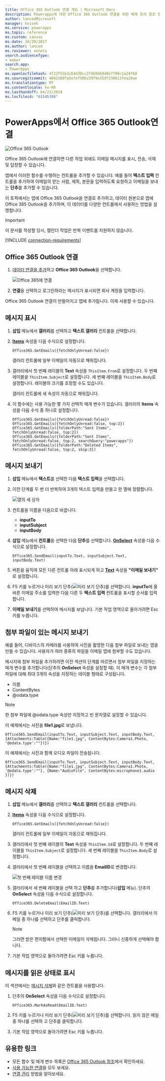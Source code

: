 ```yaml
---
title: Office 365 Outlook 연결 개요 | Microsoft Docs
description: Powerapps에 대한 Office 365 Outlook 연결을 위한 예제 등의 참조 정보
author: lancedMicrosoft
manager: kvivek
ms.service: powerapps
ms.topic: reference
ms.custom: canvas
ms.date: 10/20/2017
ms.author: lanced
ms.reviewer: anneta
search.audienceType:
- maker
search.app:
- PowerApps
ms.openlocfilehash: 4f22f55b3c64d38cc274b0b69d8e7799c1a24f60
ms.sourcegitcommit: 4042388fa5e7ef50bc59f9e35df330613fea29ae
ms.translationtype: MT
ms.contentlocale: ko-KR
ms.lasthandoff: 04/23/2019
ms.locfileid: "61545398"
---
```

# <a name="connect-to-office-365-outlook-from-powerapps"></a>PowerApps에서 Office 365 Outlook연결
![Office 365 Outlook](./media/connection-office365-outlook/office365icon.png)

Office 365 Outlook에 연결하면 다른 작업 외에도 이메일 메시지를 표시, 전송, 삭제 및 답장할 수 있습니다.

앱에서 이러한 함수를 수행하는 컨트롤을 추가할 수 있습니다. 예를 들어 **텍스트 입력** 컨트롤을 추가하여 이메일의 받는 사람, 제목, 본문을 입력하도록 요청하고 이메일을 보내는 **단추**를 추가할 수 있습니다.

이 토픽에서는 앱에 Office 365 Outlook을 연결로 추가하고, 데이터 원본으로 앱에 Office 365 Outlook을 추가하며, 이 데이터를 다양한 컨트롤에서 사용하는 방법을 설명합니다.

> [!IMPORTANT]
> 이 문서를 작성할 당시, 캘린더 작업은 반복 이벤트를 지원하지 않습니다.

[!INCLUDE [connection-requirements](../../../includes/connection-requirements.md)]

## <a name="connect-to-office-365-outlook"></a>Office 365 Outlook 연결
1. [데이터 연결을 추가](../add-data-connection.md)하고 **Office 365 Outlook**을 선택합니다.  
   
    ![Office 365에 연결](./media/connection-office365-outlook/add-office.png)
2. **연결**을 선택하고 로그인하라는 메시지가 표시되면 회사 계정을 입력합니다.

Office 365 Outlook 연결이 만들어지고 앱에 추가됩니다. 이제 사용할 수 있습니다.

## <a name="show-messages"></a>메시지 표시
1. **삽입** 메뉴에서 **갤러리**를 선택하고 **텍스트 갤러리** 컨트롤을 선택합니다.
2. **[Items](../controls/properties-core.md)** 속성을 다음 수식으로 설정합니다.  
   
    `Office365.GetEmails({fetchOnlyUnread:false})`
   
    갤러리 컨트롤에 일부 이메일이 자동으로 채워집니다.
3. 갤러리에서 첫 번째 레이블의 **Text** 속성을 `ThisItem.From`로 설정합니다. 두 번째 레이블을 `ThisItem.Subject`로 설정합니다. 세 번째 레이블을 `ThisItem.Body`로 설정합니다. 레이블의 크기를 조정할 수도 있습니다.
   
    갤러리 컨트롤에 새 속성이 자동으로 채워집니다.
4. 이 함수에는 사용 가능한 몇 가지 선택적 매개 변수가 있습니다. 갤러리의 **Items** 속성을 다음 수식 중 하나로 설정합니다.
   
    `Office365.GetEmails({fetchOnlyUnread:false})`  
    `Office365.GetEmails({fetchOnlyUnread:false, top:2})`  
    `Office365.GetEmails({folderPath:"Sent Items", fetchOnlyUnread:false, top:2})`  
    `Office365.GetEmails({folderPath:"Sent Items", fetchOnlyUnread:false, top:2, searchQuery:"powerapps"})`  
    `Office365.GetEmails({folderPath:"Deleted Items", fetchOnlyUnread:false, top:2, skip:3})`

## <a name="send-a-message"></a>메시지 보내기
1. **삽입** 메뉴에서 **텍스트**를 선택한 다음 **텍스트 입력**을 선택합니다.
2. 이전 단계를 두 번 더 반복하여 3개의 텍스트 입력을 만들고 한 열에 정렬합니다.  
   
    ![열의 세 상자](./media/connection-office365-outlook/threetextinput.png)
3. 컨트롤을 이름을 다음으로 바꿉니다.  
   
   * **inputTo**
   * **inputSubject**
   * **inputBody**
4. **삽입** 메뉴에서 **컨트롤**을 선택한 다음 **단추**를 선택합니다. **[OnSelect](../controls/properties-core.md)** 속성을 다음 수식으로 설정합니다.  
   
    `Office365.SendEmail(inputTo.Text, inputSubject.Text, inputBody.Text)`
5. 버튼을 움직여 모든 다른 컨트롤 아래 표시되게 하고 **[Text](../controls/properties-core.md)** 속성을 **"이메일 보내기"** 로 설정합니다.
6. F5 키를 누르거나 미리 보기 단추(![미리 보기 단추](./media/connection-office365-outlook/preview.png))를 선택합니다. **inputTo**에 올바른 이메일 주소를 입력한 다음 다른 두 **텍스트 입력** 컨트롤을 표시할 순서를 입력합니다.
7. **이메일 보내기**를 선택하여 메시지를 보냅니다. 기본 작업 영역으로 돌아가려면 Esc 키를 누릅니다.

## <a name="send-a-message-with-an-attachment"></a>첨부 파일이 있는 메시지 보내기
예를 들어, 디바이스의 카메라를 사용하여 사진을 촬영한 다음 첨부 파일로 보내는 앱을 만들 수 있습니다. 사용자가 여러 종류의 파일을 이메일 앱에 첨부할 수도 있습니다.

메시지에 첨부 파일을 추가하려면 이전 섹션의 단계를 따르면서 첨부 파일을 지정하는 매개 변수를 추가합니다(단추의 **OnSelect** 속성을 설정할 때). 이 매개 변수는 각 첨부 파일에 대해 최대 3개의 속성을 지정하는 테이블 형태로 구성됩니다.

* 이름
* ContentBytes
* @odata.type

> [!NOTE]
> 한 첨부 파일에 @odata.type 속성만 지정하고 빈 문자열로 설정할 수 있습니다.

이 예제에서는 사진을 **file1.jpg**로 보냅니다.

`Office365.SendEmail(inputTo.Text, inputSubject.Text, inputBody.Text, {Attachments:Table({Name:"file1.jpg", ContentBytes:Camera1.Photo, '@odata.type':""})})`

이 예제에서는 사진과 함께 오디오 파일이 전송됩니다.

`Office365.SendEmail(inputTo.Text, inputSubject.Text, inputBody.Text, {Attachments:Table({Name:"file1.jpg", ContentBytes:Camera1.Photo, '@odata.type':""}, {Name:"AudioFile", ContentBytes:microphone1.audio })})`

## <a name="delete-a-message"></a>메시지 삭제
1. **삽입** 메뉴에서 **갤러리**를 선택하고 **텍스트 갤러리** 컨트롤을 선택합니다.
2. **[Items](../controls/properties-core.md)** 속성을 다음 수식으로 설정합니다.  
   
    `Office365.GetEmails({fetchOnlyUnread:false})`
   
    갤러리 컨트롤에 일부 이메일이 자동으로 채워집니다.
3. 갤러리에서 첫 번째 레이블의 **Text** 속성을 `ThisItem.Id`로 설정합니다. 두 번째 레이블을 `ThisItem.Subject`로 설정합니다. 세 번째 레이블을 `ThisItem.Body`로 설정합니다.
4. 갤러리에서 첫 번째 레이블을 선택하고 이름을 **EmailID**로 변경합니다.
   
    ![첫 번째 레이블 이름 변경](./media/connection-office365-outlook/renameheading.png)
5. 갤러리에서 세 번째 레이블을 선택 하고 **단추**를 추가합니다(**삽입** 메뉴). 단추의 **OnSelect** 속성을 다음 수식으로 설정합니다.  
   
    `Office365.DeleteEmail(EmailID.Text)`
6. F5 키를 누르거나 미리 보기 단추(![미리 보기 단추](./media/connection-office365-outlook/preview.png))를 선택합니다. 갤러리에서 이메일 중 하나를 선택하고 단추를 클릭합니다. 
    
    > [!NOTE]
    > 그러면 받은 편지함에서 선택한 이메일이 삭제됩니다. 그러니 신중하게 선택해야 합니다.
7. 기본 작업 영역으로 돌아가려면 Esc 키를 누릅니다.

## <a name="mark-a-message-as-read"></a>메시지를 읽은 상태로 표시
이 섹션에서는 [메시지 삭제](connection-office365-outlook.md#delete-a-message)와 같은 컨트롤을 사용합니다.

1. 단추의 **OnSelect** 속성을 다음 수식으로 설정합니다.  
   
    `Office365.MarkAsRead(EmailID.Text)`
2. F5 키를 누르거나 미리 보기 단추(![미리 보기 단추](./media/connection-office365-outlook/preview.png))를 선택합니다. 읽지 않은 메일 중 하나를 선택하 고 단추를 클릭합니다.
3. 기본 작업 영역으로 돌아가려면 Esc 키를 누릅니다.

## <a name="helpful-links"></a>유용한 링크
* 모든 함수 및 매개 변수 목록은 [Office 365 Outlook 참조](https://docs.microsoft.com/connectors/office365connector/)에서 확인하세요.
* [사용 가능한 연결](../connections-list.md)을 모두 보세요.  
* [연결 관리](../add-manage-connections.md) 방법을 알아보세요.

